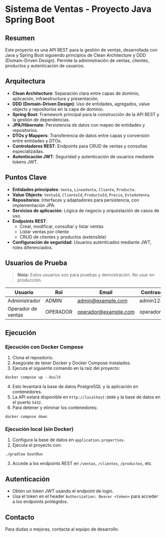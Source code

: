 # Sistema de Ventas - Proyecto Java Spring Boot

## Resumen

Este proyecto es una API REST para la gestión de ventas, desarrollada con Java y Spring Boot siguiendo principios de Clean Architecture y DDD (Domain-Driven Design). Permite la administración de ventas, clientes, productos y autenticación de usuarios.

## Arquitectura

- **Clean Architecture**: Separación clara entre capas de dominio, aplicación, infraestructura y presentación.
- **DDD (Domain-Driven Design)**: Uso de entidades, agregados, value objects y repositorios en la capa de dominio.
- **Spring Boot**: Framework principal para la construcción de la API REST y la gestión de dependencias.
- **JPA/Hibernate**: Persistencia de datos con mapeo de entidades y repositorios.
- **DTOs y Mappers**: Transferencia de datos entre capas y conversión entre entidades y DTOs.
- **Controladores REST**: Endpoints para CRUD de ventas y consultas especializadas.
- **Autenticación JWT**: Seguridad y autenticación de usuarios mediante tokens JWT.

## Puntos Clave

- **Entidades principales**: `Venta`, `LineaVenta`, `Cliente`, `Producto`.
- **Value Objects**: `VentaId`, `ClienteId`, `ProductoId`, `Precio`, `EstadoVenta`.
- **Repositorios**: Interfaces y adaptadores para persistencia, con implementación JPA.
- **Servicios de aplicación**: Lógica de negocio y orquestación de casos de uso.
- **Endpoints REST**:
  - Crear, modificar, consultar y listar ventas
  - Listar ventas por cliente
  - CRUD de clientes y productos (extensible)
- **Configuración de seguridad**: Usuarios autenticados mediante JWT, roles diferenciados.

## Usuarios de Prueba

> **Nota:** Estos usuarios son para pruebas y demostración. No usar en producción.

| Usuario            | Rol      | Email                | Contraseña  |
| ------------------ | -------- | -------------------- | ----------- |
| Administrador      | ADMIN    | admin@example.com    | admin123    |
| Operador de ventas | OPERADOR | operador@example.com | operador123 |

## Ejecución

### Ejecución con Docker Compose

1. Clona el repositorio.
2. Asegúrate de tener Docker y Docker Compose instalados.
3. Ejecuta el siguiente comando en la raíz del proyecto:

```
docker compose up --build
```

4. Esto levantará la base de datos PostgreSQL y la aplicación en contenedores.
5. La API estará disponible en `http://localhost:8080` y la base de datos en el puerto `5432`.
6. Para detener y eliminar los contenedores:

```
docker compose down
```

### Ejecución local (sin Docker)

1. Configura la base de datos en `application.properties`.
2. Ejecuta el proyecto con:

```
./gradlew bootRun
```

3. Accede a los endpoints REST en `/ventas`, `/clientes`, `/productos`, etc.

## Autenticación

- Obtén un token JWT usando el endpoint de login.
- Usa el token en el header `Authorization: Bearer <token>` para acceder a los endpoints protegidos.

## Contacto

Para dudas o mejoras, contacta al equipo de desarrollo.
